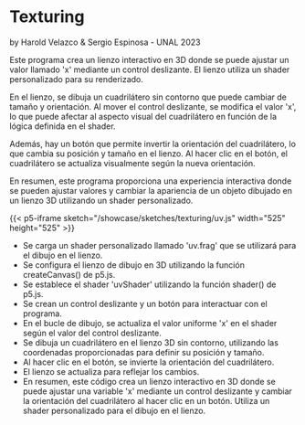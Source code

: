 # Texturing
by Harold Velazco & Sergio Espinosa - UNAL 2023

Este programa crea un lienzo interactivo en 3D donde se puede ajustar un valor llamado 'x' mediante un control deslizante. El lienzo utiliza un shader personalizado para su renderizado.

En el lienzo, se dibuja un cuadrilátero sin contorno que puede cambiar de tamaño y orientación. Al mover el control deslizante, se modifica el valor 'x', lo que puede afectar al aspecto visual del cuadrilátero en función de la lógica definida en el shader.

Además, hay un botón que permite invertir la orientación del cuadrilátero, lo que cambia su posición y tamaño en el lienzo. Al hacer clic en el botón, el cuadrilátero se actualiza visualmente según la nueva orientación.

En resumen, este programa proporciona una experiencia interactiva donde se pueden ajustar valores y cambiar la apariencia de un objeto dibujado en un lienzo 3D utilizando un shader personalizado.

{{< p5-iframe sketch="/showcase/sketches/texturing/uv.js" width="525" height="525" >}}

* Se carga un shader personalizado llamado 'uv.frag' que se utilizará para el dibujo en el lienzo.
* Se configura el lienzo de dibujo en 3D utilizando la función createCanvas() de p5.js.
* Se establece el shader 'uvShader' utilizando la función shader() de p5.js.
* Se crean un control deslizante y un botón para interactuar con el programa.
* En el bucle de dibujo, se actualiza el valor uniforme 'x' en el shader según el valor del control deslizante.
* Se dibuja un cuadrilátero en el lienzo 3D sin contorno, utilizando las coordenadas proporcionadas para definir su posición y tamaño.
* Al hacer clic en el botón, se invierte la orientación del cuadrilátero.
* El lienzo se actualiza para reflejar los cambios.
* En resumen, este código crea un lienzo interactivo en 3D donde se puede ajustar una variable 'x' mediante un control deslizante y cambiar la orientación del cuadrilátero al hacer clic en un botón. Utiliza un shader personalizado para el dibujo en el lienzo.
